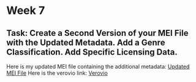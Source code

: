 # Week 7
## Task: Create a Second Version of your MEI File with the Updated Metadata. Add a Genre Classification. Add Specific Licensing Data.
Here is my updated MEI file containing the additional metadata: [Updated MEI File](SatisfiedTestXML7INFO.mei)
Here is the verovio link: [Verovio](metaRAW.html)
